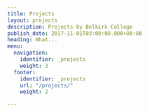 ```yaml
---
title: Projects
layout: projects
description: Projects by Belkirk College
publish_date: 2017-11-01T03:00:00.000+00:00
heading: What...
menu:
  navigation:
    identifier: _projects
    weight: 3
  footer:
    identifier: _projects
    url: "/projects/"
    weight: 2

---
```

